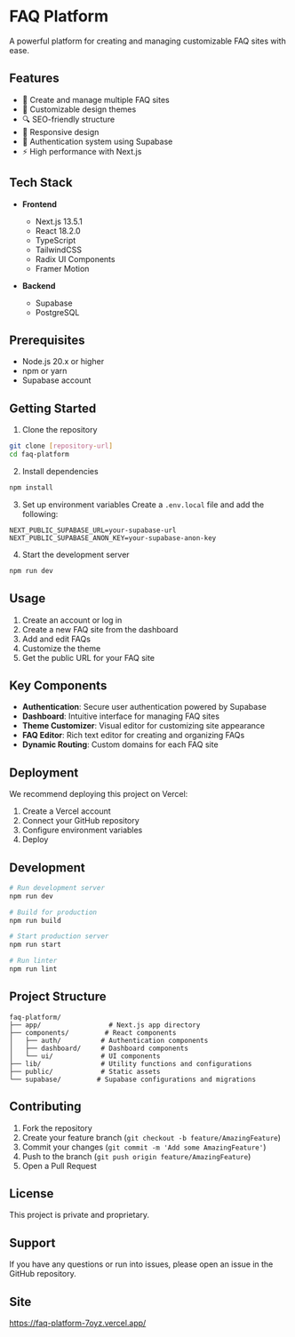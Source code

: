 # FAQ Platform

A powerful platform for creating and managing customizable FAQ sites with ease.

## Features

- 📝 Create and manage multiple FAQ sites
- 🎨 Customizable design themes
- 🔍 SEO-friendly structure
- 📱 Responsive design
- 🔐 Authentication system using Supabase
- ⚡ High performance with Next.js

## Tech Stack

- **Frontend**

  - Next.js 13.5.1
  - React 18.2.0
  - TypeScript
  - TailwindCSS
  - Radix UI Components
  - Framer Motion

- **Backend**
  - Supabase
  - PostgreSQL

## Prerequisites

- Node.js 20.x or higher
- npm or yarn
- Supabase account

## Getting Started

1. Clone the repository

```bash
git clone [repository-url]
cd faq-platform
```

2. Install dependencies

```bash
npm install
```

3. Set up environment variables
   Create a `.env.local` file and add the following:

```
NEXT_PUBLIC_SUPABASE_URL=your-supabase-url
NEXT_PUBLIC_SUPABASE_ANON_KEY=your-supabase-anon-key
```

4. Start the development server

```bash
npm run dev
```

## Usage

1. Create an account or log in
2. Create a new FAQ site from the dashboard
3. Add and edit FAQs
4. Customize the theme
5. Get the public URL for your FAQ site

## Key Components

- **Authentication**: Secure user authentication powered by Supabase
- **Dashboard**: Intuitive interface for managing FAQ sites
- **Theme Customizer**: Visual editor for customizing site appearance
- **FAQ Editor**: Rich text editor for creating and organizing FAQs
- **Dynamic Routing**: Custom domains for each FAQ site

## Deployment

We recommend deploying this project on Vercel:

1. Create a Vercel account
2. Connect your GitHub repository
3. Configure environment variables
4. Deploy

## Development

```bash
# Run development server
npm run dev

# Build for production
npm run build

# Start production server
npm run start

# Run linter
npm run lint
```

## Project Structure

```
faq-platform/
├── app/                 # Next.js app directory
├── components/         # React components
│   ├── auth/          # Authentication components
│   ├── dashboard/     # Dashboard components
│   └── ui/            # UI components
├── lib/               # Utility functions and configurations
├── public/            # Static assets
└── supabase/         # Supabase configurations and migrations
```

## Contributing

1. Fork the repository
2. Create your feature branch (`git checkout -b feature/AmazingFeature`)
3. Commit your changes (`git commit -m 'Add some AmazingFeature'`)
4. Push to the branch (`git push origin feature/AmazingFeature`)
5. Open a Pull Request

## License

This project is private and proprietary.

## Support

If you have any questions or run into issues, please open an issue in the GitHub repository.

## Site

https://faq-platform-7oyz.vercel.app/
